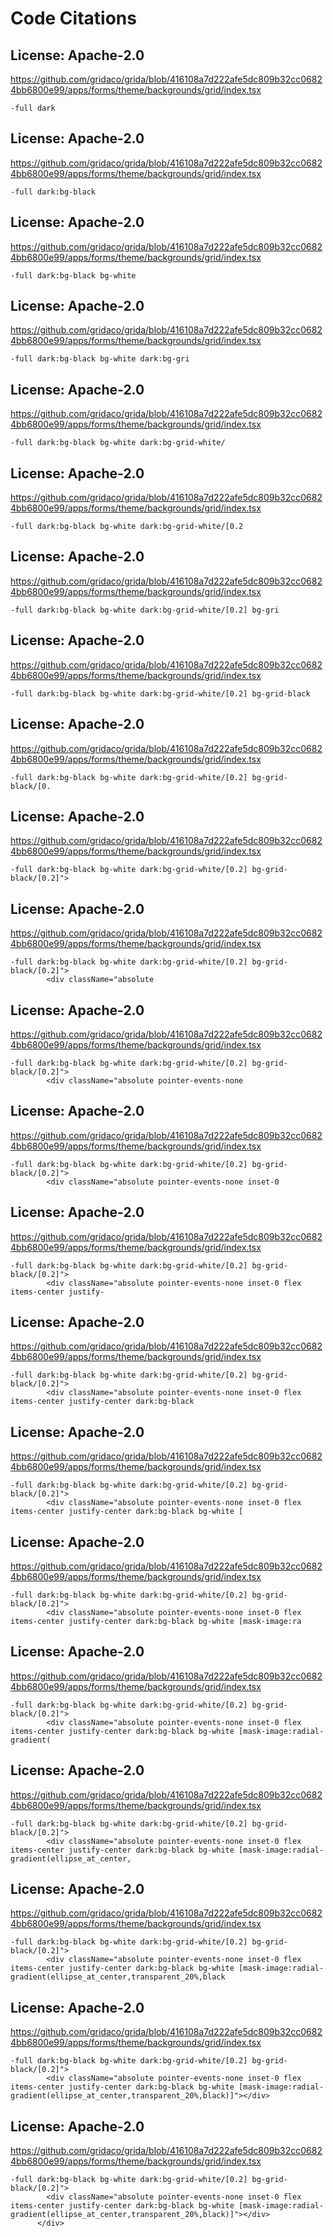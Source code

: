 # Code Citations

## License: Apache-2.0

https://github.com/gridaco/grida/blob/416108a7d222afe5dc809b32cc06824bb6800e99/apps/forms/theme/backgrounds/grid/index.tsx

```
-full dark
```

## License: Apache-2.0

https://github.com/gridaco/grida/blob/416108a7d222afe5dc809b32cc06824bb6800e99/apps/forms/theme/backgrounds/grid/index.tsx

```
-full dark:bg-black
```

## License: Apache-2.0

https://github.com/gridaco/grida/blob/416108a7d222afe5dc809b32cc06824bb6800e99/apps/forms/theme/backgrounds/grid/index.tsx

```
-full dark:bg-black bg-white
```

## License: Apache-2.0

https://github.com/gridaco/grida/blob/416108a7d222afe5dc809b32cc06824bb6800e99/apps/forms/theme/backgrounds/grid/index.tsx

```
-full dark:bg-black bg-white dark:bg-gri
```

## License: Apache-2.0

https://github.com/gridaco/grida/blob/416108a7d222afe5dc809b32cc06824bb6800e99/apps/forms/theme/backgrounds/grid/index.tsx

```
-full dark:bg-black bg-white dark:bg-grid-white/
```

## License: Apache-2.0

https://github.com/gridaco/grida/blob/416108a7d222afe5dc809b32cc06824bb6800e99/apps/forms/theme/backgrounds/grid/index.tsx

```
-full dark:bg-black bg-white dark:bg-grid-white/[0.2
```

## License: Apache-2.0

https://github.com/gridaco/grida/blob/416108a7d222afe5dc809b32cc06824bb6800e99/apps/forms/theme/backgrounds/grid/index.tsx

```
-full dark:bg-black bg-white dark:bg-grid-white/[0.2] bg-gri
```

## License: Apache-2.0

https://github.com/gridaco/grida/blob/416108a7d222afe5dc809b32cc06824bb6800e99/apps/forms/theme/backgrounds/grid/index.tsx

```
-full dark:bg-black bg-white dark:bg-grid-white/[0.2] bg-grid-black
```

## License: Apache-2.0

https://github.com/gridaco/grida/blob/416108a7d222afe5dc809b32cc06824bb6800e99/apps/forms/theme/backgrounds/grid/index.tsx

```
-full dark:bg-black bg-white dark:bg-grid-white/[0.2] bg-grid-black/[0.
```

## License: Apache-2.0

https://github.com/gridaco/grida/blob/416108a7d222afe5dc809b32cc06824bb6800e99/apps/forms/theme/backgrounds/grid/index.tsx

```
-full dark:bg-black bg-white dark:bg-grid-white/[0.2] bg-grid-black/[0.2]">

```

## License: Apache-2.0

https://github.com/gridaco/grida/blob/416108a7d222afe5dc809b32cc06824bb6800e99/apps/forms/theme/backgrounds/grid/index.tsx

```
-full dark:bg-black bg-white dark:bg-grid-white/[0.2] bg-grid-black/[0.2]">
        <div className="absolute
```

## License: Apache-2.0

https://github.com/gridaco/grida/blob/416108a7d222afe5dc809b32cc06824bb6800e99/apps/forms/theme/backgrounds/grid/index.tsx

```
-full dark:bg-black bg-white dark:bg-grid-white/[0.2] bg-grid-black/[0.2]">
        <div className="absolute pointer-events-none
```

## License: Apache-2.0

https://github.com/gridaco/grida/blob/416108a7d222afe5dc809b32cc06824bb6800e99/apps/forms/theme/backgrounds/grid/index.tsx

```
-full dark:bg-black bg-white dark:bg-grid-white/[0.2] bg-grid-black/[0.2]">
        <div className="absolute pointer-events-none inset-0
```

## License: Apache-2.0

https://github.com/gridaco/grida/blob/416108a7d222afe5dc809b32cc06824bb6800e99/apps/forms/theme/backgrounds/grid/index.tsx

```
-full dark:bg-black bg-white dark:bg-grid-white/[0.2] bg-grid-black/[0.2]">
        <div className="absolute pointer-events-none inset-0 flex items-center justify-
```

## License: Apache-2.0

https://github.com/gridaco/grida/blob/416108a7d222afe5dc809b32cc06824bb6800e99/apps/forms/theme/backgrounds/grid/index.tsx

```
-full dark:bg-black bg-white dark:bg-grid-white/[0.2] bg-grid-black/[0.2]">
        <div className="absolute pointer-events-none inset-0 flex items-center justify-center dark:bg-black
```

## License: Apache-2.0

https://github.com/gridaco/grida/blob/416108a7d222afe5dc809b32cc06824bb6800e99/apps/forms/theme/backgrounds/grid/index.tsx

```
-full dark:bg-black bg-white dark:bg-grid-white/[0.2] bg-grid-black/[0.2]">
        <div className="absolute pointer-events-none inset-0 flex items-center justify-center dark:bg-black bg-white [
```

## License: Apache-2.0

https://github.com/gridaco/grida/blob/416108a7d222afe5dc809b32cc06824bb6800e99/apps/forms/theme/backgrounds/grid/index.tsx

```
-full dark:bg-black bg-white dark:bg-grid-white/[0.2] bg-grid-black/[0.2]">
        <div className="absolute pointer-events-none inset-0 flex items-center justify-center dark:bg-black bg-white [mask-image:ra
```

## License: Apache-2.0

https://github.com/gridaco/grida/blob/416108a7d222afe5dc809b32cc06824bb6800e99/apps/forms/theme/backgrounds/grid/index.tsx

```
-full dark:bg-black bg-white dark:bg-grid-white/[0.2] bg-grid-black/[0.2]">
        <div className="absolute pointer-events-none inset-0 flex items-center justify-center dark:bg-black bg-white [mask-image:radial-gradient(
```

## License: Apache-2.0

https://github.com/gridaco/grida/blob/416108a7d222afe5dc809b32cc06824bb6800e99/apps/forms/theme/backgrounds/grid/index.tsx

```
-full dark:bg-black bg-white dark:bg-grid-white/[0.2] bg-grid-black/[0.2]">
        <div className="absolute pointer-events-none inset-0 flex items-center justify-center dark:bg-black bg-white [mask-image:radial-gradient(ellipse_at_center,
```

## License: Apache-2.0

https://github.com/gridaco/grida/blob/416108a7d222afe5dc809b32cc06824bb6800e99/apps/forms/theme/backgrounds/grid/index.tsx

```
-full dark:bg-black bg-white dark:bg-grid-white/[0.2] bg-grid-black/[0.2]">
        <div className="absolute pointer-events-none inset-0 flex items-center justify-center dark:bg-black bg-white [mask-image:radial-gradient(ellipse_at_center,transparent_20%,black
```

## License: Apache-2.0

https://github.com/gridaco/grida/blob/416108a7d222afe5dc809b32cc06824bb6800e99/apps/forms/theme/backgrounds/grid/index.tsx

```
-full dark:bg-black bg-white dark:bg-grid-white/[0.2] bg-grid-black/[0.2]">
        <div className="absolute pointer-events-none inset-0 flex items-center justify-center dark:bg-black bg-white [mask-image:radial-gradient(ellipse_at_center,transparent_20%,black)]"></div>

```

## License: Apache-2.0

https://github.com/gridaco/grida/blob/416108a7d222afe5dc809b32cc06824bb6800e99/apps/forms/theme/backgrounds/grid/index.tsx

```
-full dark:bg-black bg-white dark:bg-grid-white/[0.2] bg-grid-black/[0.2]">
        <div className="absolute pointer-events-none inset-0 flex items-center justify-center dark:bg-black bg-white [mask-image:radial-gradient(ellipse_at_center,transparent_20%,black)]"></div>
      </div>
```
